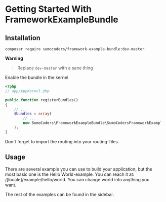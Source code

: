 # Getting Started With FrameworkExampleBundle


## Installation

    composer require sumocoders/framework-example-bundle:dev-master

**Warning**
> Replace `dev-master` with a sane thing

Enable the bundle in the kernel.

```php
<?php
// app/AppKernel.php

public function registerBundles()
{
    // ...
    $bundles = array(
        // ...
        new SumoCoders\FrameworkExampleBundle\SumoCodersFrameworkExampleBundle(),
    );
}
```

Don't forget to import the routing into your routing-files.

## Usage

There are several example you can use to build your application, but the most 
basic one is the Hello World-example. You can reach it at: /[locale]/example/hello/world.
You can change world into anything you want.

The rest of the examples can be found in the sidebar.
